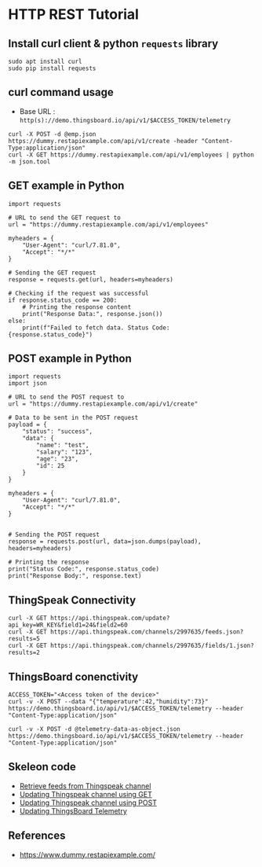 # HTTP REST Tutorial

## Install curl client & python `requests` library
```
sudo apt install curl
sudo pip install requests

```

## curl command usage
* Base URL :  `http(s)://demo.thingsboard.io/api/v1/$ACCESS_TOKEN/telemetry`

```
curl -X POST -d @emp.json https://dummy.restapiexample.com/api/v1/create -header "Content-Type:application/json"
curl -X GET https://dummy.restapiexample.com/api/v1/employees | python -m json.tool

```

## GET example in Python
```
import requests

# URL to send the GET request to
url = "https://dummy.restapiexample.com/api/v1/employees"

myheaders = {
    "User-Agent": "curl/7.81.0",
    "Accept": "*/*"
}

# Sending the GET request
response = requests.get(url, headers=myheaders)

# Checking if the request was successful
if response.status_code == 200:
    # Printing the response content
    print("Response Data:", response.json())
else:
    print(f"Failed to fetch data. Status Code: {response.status_code}")
```

## POST example in Python
```
import requests
import json

# URL to send the POST request to
url = "https://dummy.restapiexample.com/api/v1/create"

# Data to be sent in the POST request
payload = {
    "status": "success",
    "data": {
        "name": "test",
        "salary": "123",
        "age": "23",
        "id": 25
    }
}

myheaders = {
    "User-Agent": "curl/7.81.0",
    "Accept": "*/*"
}


# Sending the POST request
response = requests.post(url, data=json.dumps(payload), headers=myheaders)

# Printing the response
print("Status Code:", response.status_code)
print("Response Body:", response.text)
```
## ThingSpeak Connectivity
```
curl -X GET https://api.thingspeak.com/update?api_key=WR_KEY&field1=24&field2=60
curl -X GET https://api.thingspeak.com/channels/2997635/feeds.json?results=5
curl -X GET https://api.thingspeak.com/channels/2997635/fields/1.json?results=2
```
## ThingsBoard conenctivity
```
ACCESS_TOKEN="<Access token of the device>"
curl -v -X POST --data "{"temperature":42,"humidity":73}" https://demo.thingsboard.io/api/v1/$ACCESS_TOKEN/telemetry --header "Content-Type:application/json"

curl -v -X POST -d @telemetry-data-as-object.json https://demo.thingsboard.io/api/v1/$ACCESS_TOKEN/telemetry --header "Content-Type:application/json"
```

## Skeleon code
* [Retrieve feeds from Thingspeak channel](thingspeak-get-data.py)
* [Updating Thingspeak channel using GET](thingspeak-get-update.py)
* [Updating Thingspeak channel using POST](thingspeak-post.py)
* [Updating ThingsBoard Telemetry](thingsboard-post.py)

## References
* https://www.dummy.restapiexample.com/


